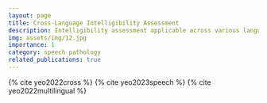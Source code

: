 ```yaml
---
layout: page
title: Cross-Language Intelligibility Assessment
description: Intelligibility assessment applicable across various languages
img: assets/img/12.jpg
importance: 1
category: speech pathology
related_publications: true
---
```


{% cite yeo2022cross %}
{% cite yeo2023speech %}
{% cite yeo2022multilingual %}

